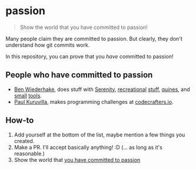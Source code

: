 # passion

> Show the world that you have committed to passion!

Many people claim they are committed to passion. But clearly, they don't understand how git commits work.

In this repository, you can prove that you *have* committed to passion!

## People who have committed to passion

- [Ben Wiederhake](https://github.com/BenWiederhake), does stuff with [Serenity](https://github.com/SerenityOS/serenity), [recreational](https://github.com/BenWiederhake/evo_path#evo_path) [stuff](https://benwiederhake.github.io/oeis-funfacts/), [quines](https://github.com/BenWiederhake/normal-quine#normal-quine), and [small](https://github.com/BenWiederhake/ear#ear) [tools](https://github.com/BenWiederhake/pwned_passwords#pwned_passwords).
- [Paul Kuruvilla](https://rohitpaulk.com), makes programming challenges at [codecrafters.io](https://codecrafters.io).


## How-to

1. Add yourself at the bottom of the list, maybe mention a few things you created.
2. Make a PR. I'll accept basically anything! :D (… as long as it's reasonable.)
3. Show the world that [you have committed to passion](https://github.com/BenWiederhake/passion/commit/fe543fbe0d8a60ac4bc2405fd921320b6df95c2f)
